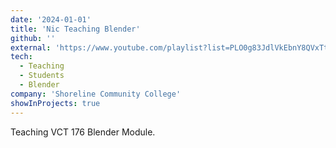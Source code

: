 ```yaml
---
date: '2024-01-01'
title: 'Nic Teaching Blender'
github: ''
external: 'https://www.youtube.com/playlist?list=PLO0g83JdlVkEbnY8QVxTt-ykhucTxH6iq'
tech:
  - Teaching
  - Students
  - Blender
company: 'Shoreline Community College'
showInProjects: true
---
```


Teaching VCT 176 Blender Module.
